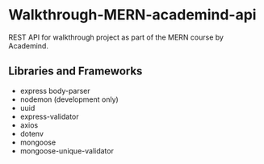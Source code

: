 # Walkthrough-MERN-academind-api

REST API for walkthrough project as part of the MERN course by Academind.

## Libraries and Frameworks

- express body-parser
- nodemon (development only)
- uuid
- express-validator
- axios
- dotenv
- mongoose
- mongoose-unique-validator
